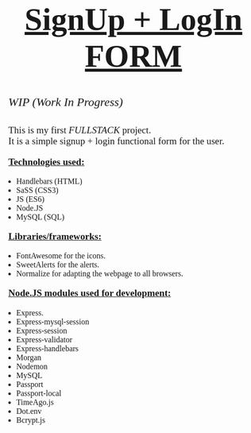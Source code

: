 <center><u><h1 style="font-family: Montserrat; font-size:4rem; font-weight:700;">SignUp + LogIn FORM</h1></u></center>

<i><p><h4 style="font-family: Montserrat; font-size:1.5rem; font-weight:500;">WIP (Work In Progress)</h4></p></i>

<p style="font-family: Montserrat; font-size:1.2rem; font-weight:400;">This is my first <i>FULLSTACK</i> project. <br>It is a simple signup + login functional form for the user.</p>

<ul style="padding-left:0;">
<p style="font-family: Montserrat; font-size:1.2rem; font-weight:700;"><u>Technologies used:</u></p>

<li style="margin-left:1rem;font-family: Montserrat; font-size:1rem; font-weight:400;">Handlebars (HTML)</li>
<li style="margin-left:1rem;font-family: Montserrat; font-size:1rem; font-weight:400;">SaSS (CSS3)</li>
<li style="margin-left:1rem;font-family: Montserrat; font-size:1rem; font-weight:400;">JS (ES6)</li>
<li style="margin-left:1rem;font-family: Montserrat; font-size:1rem; font-weight:400;">Node.JS</li>
<li style="margin-left:1rem;font-family: Montserrat; font-size:1rem; font-weight:400;">MySQL (SQL)</li>
</ul>

<ul style="padding-left:0;">
<p style="font-family: Montserrat; font-size:1.2rem; font-weight:700;"><u>Libraries/frameworks:</u></p>

<li style="margin-left:1rem;font-family: Montserrat; font-size:1rem; font-weight:400;">FontAwesome for the icons.</li>
<li style="margin-left:1rem;font-family: Montserrat; font-size:1rem; font-weight:400;">SweetAlerts for the alerts.</li>
<li style="margin-left:1rem;font-family: Montserrat; font-size:1rem; font-weight:400;">Normalize for adapting the webpage to all browsers.</li>
</ul>

<ul style="padding-left:0;">
<p style="font-family: Montserrat; font-size:1.2rem; font-weight:700;"><u>Node.JS modules used for development:</u></p>

<li style="margin-left:1rem;font-family: Montserrat; font-size:1rem; font-weight:400;">Express.</li>
    <li style="margin-left:1rem;font-family: Montserrat; font-size:1rem; font-weight:400;">Express-mysql-session</li>
    <li style="margin-left:1rem;font-family: Montserrat; font-size:1rem; font-weight:400;">Express-session</li>
    <li style="margin-left:1rem;font-family: Montserrat; font-size:1rem; font-weight:400;">Express-validator</li>
<li style="margin-left:1rem;font-family: Montserrat; font-size:1rem; font-weight:400;">Express-handlebars</li>
<li style="margin-left:1rem;font-family: Montserrat; font-size:1rem; font-weight:400;">Morgan</li>
<li style="margin-left:1rem;font-family: Montserrat; font-size:1rem; font-weight:400;">Nodemon</li>
<li style="margin-left:1rem;font-family: Montserrat; font-size:1rem; font-weight:400;">MySQL</li>
<li style="margin-left:1rem;font-family: Montserrat; font-size:1rem; font-weight:400;">Passport</li>
    <li style="margin-left:1rem;font-family: Montserrat; font-size:1rem; font-weight:400;">Passport-local</li>
<li style="margin-left:1rem;font-family: Montserrat; font-size:1rem; font-weight:400;">TimeAgo.js</li>
<li style="margin-left:1rem;font-family: Montserrat; font-size:1rem; font-weight:400;">Dot.env</li>
<li style="margin-left:1rem;font-family: Montserrat; font-size:1rem; font-weight:400;">Bcrypt.js</li>
</ul>